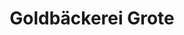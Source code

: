 ---
title: "Goldbäckerei Grote"
url: /balve/goldbaeckerei-grote-maerkische-strasse/
shop: Bäckerei
---
